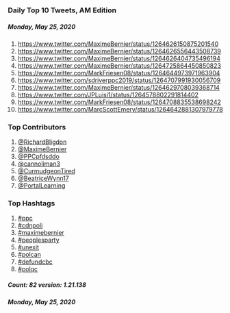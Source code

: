 ### Daily Top 10 Tweets, AM Edition
##### Monday, May 25, 2020
 1) https://www.twitter.com/MaximeBernier/status/1264626150875201540
 2) https://www.twitter.com/MaximeBernier/status/1264626556443508739
 3) https://www.twitter.com/MaximeBernier/status/1264626404735496194
 4) https://www.twitter.com/MaximeBernier/status/1264725864450850823
 5) https://www.twitter.com/MarkFriesen08/status/1264644973971963904
 6) https://www.twitter.com/sdriverppc2019/status/1264707991930056709
 7) https://www.twitter.com/MaximeBernier/status/1264629708039368714
 8) https://www.twitter.com/JPLuisi1/status/1264578802291814402
 9) https://www.twitter.com/MarkFriesen08/status/1264708835538698242
10) https://www.twitter.com/MarcScottEmery/status/1264642881307979778

### Top Contributors
  1) [@RichardBligdon](https://www.twitter.com/RichardBligdon)
  2) [@MaximeBernier](https://www.twitter.com/MaximeBernier)
  3) [@PPCpfdsddo](https://www.twitter.com/PPCpfdsddo)
  4) [@cannoliman3](https://www.twitter.com/cannoliman3)
  5) [@CurmudgeonTired](https://www.twitter.com/CurmudgeonTired)
  6) [@BeatriceWynn17](https://www.twitter.com/BeatriceWynn17)
  7) [@PortalLearning](https://www.twitter.com/PortalLearning)


### Top Hashtags

  1) [#ppc](https://www.twitter.com/hashtag/ppc)
  2) [#cdnpoli](https://www.twitter.com/hashtag/cdnpoli)
  3) [#maximebernier](https://www.twitter.com/hashtag/maximebernier)
  4) [#peoplesparty](https://www.twitter.com/hashtag/peoplesparty)
  5) [#unexit](https://www.twitter.com/hashtag/unexit)
  6) [#polcan](https://www.twitter.com/hashtag/polcan)
  7) [#defundcbc](https://www.twitter.com/hashtag/defundcbc)
  8) [#polqc](https://www.twitter.com/hashtag/polqc)

##### Count: 82	version: 1.21.138
##### Monday, May 25, 2020

